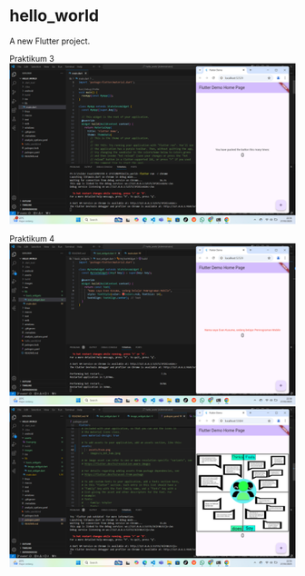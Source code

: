 # hello_world

A new Flutter project.

Praktikum 3
![Screnshoot hasil Hello Word](images/01.png)

Praktikum 4
![Screnshoot hasil Hello Word](images/02.png)
![Screnshoot hasil Hello Word](images/03.png)


